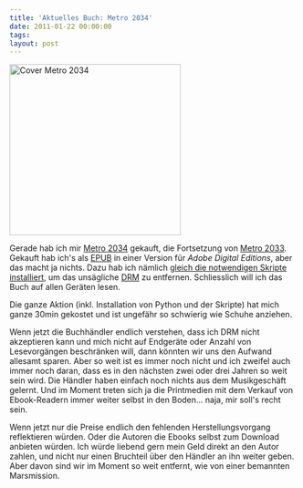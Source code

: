 ```yaml
---
title: 'Aktuelles Buch: Metro 2034'
date: 2011-01-22 00:00:00 
tags: 
layout: post
---
```

<a href="http://blog.kopis.de/wp-content/uploads/2011/01/514P37JU4+L._SL500_AA300_.jpg"><img class="alignleft size-full wp-image-364" title="Cover Metro 2034" src="http://blog.kopis.de/wp-content/uploads/2011/01/514P37JU4+L._SL500_AA300_.jpg" alt="Cover Metro 2034" width="300" height="300" /></a>

Gerade hab ich mir <a href="http://www.amazon.de/Metro-2034-Roman-Dmitry-Glukhovsky/dp/3453533011/kopisde-21">Metro 2034</a> gekauft, die Fortsetzung von <a href="http://www.amazon.de/Metro-2033-Roman-Dmitry-Glukhovsky/dp/3453532988/kopisde-21">Metro 2033</a>. Gekauft hab ich's als <a href="http://de.wikipedia.org/wiki/EPUB">EPUB</a> in einer Version für <em>Adobe Digital Editions</em>, aber das macht ja nichts. Dazu hab ich nämlich <a href="http://i-u2665-cabbages.blogspot.com/2009/02/circumventing-adobe-adept-drm-for-epub.html">gleich die notwendigen Skripte installiert</a>, um das unsägliche <a href="http://de.wikipedia.org/wiki/Digitale_Rechteverwaltung">DRM</a> zu entfernen. Schliesslich will ich das Buch auf allen Geräten lesen.

Die ganze Aktion (inkl. Installation von Python und der Skripte) hat mich ganze 30min gekostet und ist ungefähr so schwierig wie Schuhe anziehen.

Wenn jetzt die Buchhändler endlich verstehen, dass ich DRM nicht akzeptieren kann und mich nicht auf Endgeräte oder Anzahl von Lesevorgängen beschränken will, dann könnten wir uns den Aufwand allesamt sparen. Aber so weit ist es immer noch nicht und ich zweifel auch immer noch daran, dass es in den nächsten zwei oder drei Jahren so weit sein wird. Die Händler haben einfach noch nichts aus dem Musikgeschäft gelernt. Und im Moment treten sich ja die Printmedien mit dem Verkauf von Ebook-Readern immer weiter selbst in den Boden... naja, mir soll's recht sein.

Wenn jetzt nur die Preise endlich den fehlenden Herstellungsvorgang reflektieren würden. Oder die Autoren die Ebooks selbst zum Download anbieten würden. Ich würde liebend gern mein Geld direkt an den Autor zahlen, und nicht nur einen Bruchteil über den Händler an ihn weiter geben. Aber davon sind wir im Moment so weit entfernt, wie von einer bemannten Marsmission.
